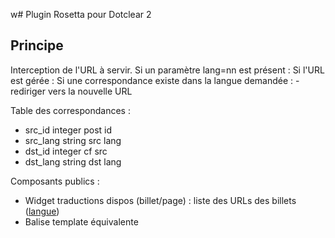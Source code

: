w# Plugin Rosetta pour Dotclear 2

## Principe

Interception de l'URL à servir.
Si un paramètre lang=nn est présent :
	Si l'URL est gérée :
		Si une correspondance existe dans la langue demandée :
			- rediriger vers la nouvelle URL

Table des correspondances :

- src_id		integer		post id
- src_lang		string		src lang
- dst_id		integer		cf src
- dst_lang		string		dst lang

Composants publics :

- Widget traductions dispos (billet/page) : liste des URLs des billets (<a href="url-billet">langue</a>)
- Balise template équivalente
